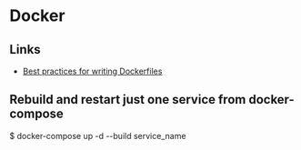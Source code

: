 # Docker

## Links

* [Best practices for writing Dockerfiles](https://docs.docker.com/engine/userguide/eng-image/dockerfile_best-practices/)

## Rebuild and restart just one service from docker-compose

$ docker-compose up -d --build service_name